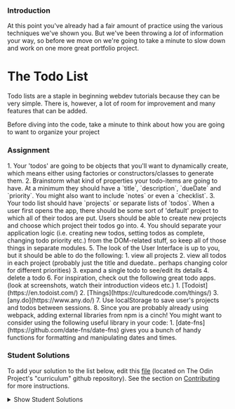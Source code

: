 ### Introduction

At this point you've already had a fair amount of practice using the various techniques we've shown you. But we've been throwing a _lot_ of information your way, so before we move on we're going to take a minute to slow down and work on one more great portfolio project.

# The Todo List

Todo lists are a staple in beginning webdev tutorials because they can be very simple. There is, however, a lot of room for improvement and many features that can be added.

Before diving into the code, take a minute to think about how you are going to want to organize your project

### Assignment

<div class="lesson-content__panel" markdown="1">
1. Your 'todos' are going to be objects that you'll want to dynamically create, which means either using factories or constructors/classes to generate them.
2. Brainstorm what kind of properties your todo-items are going to have. At a minimum they should have a `title`, `description`, `dueDate` and `priority`.  You might also want to include `notes`  or even a `checklist`.
3. Your todo list should have `projects` or separate lists of `todos`.  When a user first opens the app, there should be some sort of 'default' project to which all of their todos are put.  Users should be able to create new projects and choose which project their todos go into.
4. You should separate your application logic (i.e. creating new todos, setting todos as complete, changing todo priority etc.) from the DOM-related stuff, so keep all of those things in separate modules.
5. The look of the User Interface is up to you, but it should be able to do the following:
   1. view all projects
   2. view all todos in each project (probably just the title and duedate.. perhaps changing color for different priorities)
   3. expand a single todo to see/edit its details
   4. delete a todo
6. For inspiration, check out the following great todo apps. (look at screenshots, watch their introduction videos etc.)
   1. [Todoist](https://en.todoist.com/)
   2. [Things](https://culturedcode.com/things/)
   3. [any.do](https://www.any.do/)
7. Use localStorage to save user's projects and todos between sessions.
8. Since you are probably already using webpack, adding external libraries from npm is a cinch!  You might want to consider using the following useful library in your code:
   1. [date-fns](https://github.com/date-fns/date-fns) gives you a bunch of handy functions for formatting and manipulating dates and times.
</div>

### Student Solutions

To add your solution to the list below, edit this [file](https://github.com/TheOdinProject/curriculum/blob/master/javascript/organizing-js/project.md) (located on The Odin Project's "curriculum" github repository). See the section on [Contributing](http://github.com/TheOdinProject/curriculum/blob/master/contributing.md) for more instructions.

<details markdown="block">
  <summary> Show Student Solutions </summary>

- Add your solution below this line!
- [Vas75's Solution](https://github.com/Vas75/Todo-App/) - [View in Browser](https://vas75.github.io/Todo-App/)
- [stefank-29's Solution](https://github.com/stefank-29/To-Do-List) - [View in Browser](https://stefank-29.github.io/To-Do-List/)
- [fviccia's Solution](https://github.com/fviccia/to-do-list) - [View in Browser](https://fviccia-to-do-list.netlify.app/)
- [byter11's Solution](https://github.com/byter11/ToDo_List) - [View in Browser](https://byter11.github.io/ToDo_List/)
- [Muhymenul Haque's Solution](https://github.com/muhymenulhaque/theToDoList) - [View in Browser](https://muhymenulhaque.github.io/theToDoList/)
- [ray0h's Solution](https://github.com/ray0h/ToDoApp) - [View in Browser](https://ray0h.github.io/ToDoApp/)
- [Salvador Villalon's Solution](https://github.com/salvillalon45/theOdinProject-TodoList) - [View in Browser](https://salvillalon45.github.io/theOdinProject-TodoList/)
- [kaliberpoziomka's Solution](https://github.com/kaliberpoziomka/todolist-react) - [View in Browser](https://kaliberpoziomka.github.io/todolist-react/)
- [Rizwan's Solution](https://github.com/xRizwan/Todo-List) - [View in Browser](https://xrizwan.github.io/Todo-List/)
- [pklepa's Solution](https://github.com/pklepa/to-do)
- [RobisonWebDev Solution](https://github.com/robisonwebdev/Todo-List) - [View in Browser](http://davidrulonrobison.com/Todo-List/)
- [vonhoro's Solution](https://github.com/vonhoro/To-Do-List/) - [View in Browser](https://vonhoro.github.io/To-Do-List/)
- [Osechi3's Solution](https://github.com/osechi3/todo-list/) - [View in Browser](https://osechi3.github.io/todo-list/)
- [Ideopunk's Solution](https://github.com/Ideopunk/to-do-list/) - [View in Browser](https://ideopunk.github.io/to-do-list/)
- [Jason Thompson's Solution](https://github.com/jasont01/todo-list) - [View in Browser](https://jasont01.github.io/todo-list)
- [Alex Cole's Solution](https://github.com/AlexJ-Cole/TodoList) - [View in Browser](https://github.com/AlexJ-Cole/TodoList)
- [Juan Oxmar's Solution](https://github.com/juanoxmar/todo) - [View in Browser](https://juanoxmar.github.io/todo/)
- [Scott's Solution](https://github.com/ScotttP/todo-list) - [View in Browser](https://scotttp.github.io/todo-list/)
- [Andrija's Solution](https://github.com/Amdrija/todo-list-app) - [View in Browser](https://amdrija.github.io/todo-list-app/)
- [Zayeer's Solution](https://github.com/Zayeer/todo-list-app) - [View in Browser](https://zayeer.github.io/todo-list-app/)
- [Kevin's Solution](https://github.com/Kevin-Satti-Projects/Projects/tree/master/ToDo) - [View in Browser](https://kevin-satti-projects.github.io/Projects/ToDo/dist/)
- [lexolf's Solution](https://github.com/lexolf/todo-list) - [View in Browser](https://lexolf.github.io/todo-list/dist/)
- [Walmart-cashier's Solution](https://github.com/Walmart-cashier/DulcetTodo) - [View in Browser](https://walmart-cashier.github.io/DulcetTodo/)
- [LenaChestnut's Solution](https://github.com/LenaChestnut/to-do) - [View in Browser](https://lenachestnut.github.io/to-do/dist/index.html)
- [Andres Ruiz's Solution](https://github.com/Andrsrz/todo-list) - [View in Browser](https://andrsrz.github.io/todo-list/)
- [HeliumAce's Solution](https://github.com/HeliumAce/todo-list) - [View in Browser](https://heliumace.github.io/todo-list/)
- [Lucio's Solution](https://github.com/JCarlosLucio/todo-list) - [View in Browser](https://jcarloslucio.github.io/todo-list/)
- [Austin's Solution](https://github.com/cudworth/todo-list) - [View in Browser](https://cudworth.github.io/todo-list/dist/)
- [hieu-ng's Solution](https://github.com/hieu-ng/todo-list) - [View in Browser](https://hieu-ng.github.io/todo-list/)
- [Diane998's Solution](https://github.com/Diane998/todo-list) - [View in Browser](https://diane998.github.io/todo-list/)
- [Sher's solution](https://github.com/sher-s7/todo-list) - [View in Browser](https://sher-s7.github.io/todo-list/)
- [dhatGuy's and nearmint's Solution](https://github.com/nearmint/todolist) - [View in Browser](https://nearmint.github.io/todolist/)
- [Muhammad Ahmad's Solution](https://github.com/thisisMAhmad/todolist) - [View in Browser](https://thisismahmad.github.io/todolist/)
- [Carl D'Oleo-Lundgren's Solution](https://github.com/carldoleolundgren/todo-list) - [View in Browser](https://carldoleolundgren.github.io/todo-list/)
- [hu-ng's Solution](https://github.com/hu-ng/todo-list-js) - [View in Browser](https://hu-ng.github.io/todo-list-js/)
- [jc's Solution](https://github.com/avazkhan2808/project-todo) - [View in Browser](https://avazkhan2808.github.io/project-todo/)
- [AJMcDee's Solution](https://github.com/ajmcdee/ToDoApp) - [View in Browser](https://ajmcdee.github.io/ToDoApp)
- [simonevaglietti's Solution](https://github.com/simonevaglietti/Todo-App) - [View in Browser](https://simonevaglietti.github.io/Todo-App/dist/)
- [mjwills-inf's Solution](https://github.com/mjwills-inf/-TOP-todo) - [View in Browser](https://mjwills-inf.github.io/-TOP-todo/)
- [Edd Sansome's Solution](https://github.com/casualc0der/to-do-two) - [View in Browser](https://casualc0der.github.io/to-do-two/)
- [Lenny's Solution](https://github.com/Lenn-e/todo-list) - [View in Browser](https://lenn-e.github.io/todo-list/)
- [Katarzyna Kaswen-Wilk's Solution](https://github.com/kikupiku/to-do-list) - [View in Browser](https://kikupiku.github.io/to-do-list/)
- [Saad Tarhi's Solution](https://github.com/tarhi-saad/TodoMVC-Vanilla-ES6) - [View in Browser](https://tarhi-saad.github.io/TodoMVC-Vanilla-ES6/)
- [Simon's Solution](https://github.com/Sim-frpt/todo-list) - [View in Browser](https://sim-frpt.github.io/todo-list/)
- [yldrmali's Solution](https://github.com/yldrmali/todo_list/tree/master) - [View in Browser](https://yldrmali.github.io/todo_list/)
- [Jonathan's Solution](https://github.com/jonfranche/todo-list) - [View in Browser](https://jonfranche.github.io/todo-list/dist/index.html)
- [Luky's Solution](https://github.com/lcyne/todo-list/) - [View in Browser](https://lcyne.github.io/todo-list/)
- [Kevin Vuong's Solution](https://github.com/fffear/js-to-do-list) - [View in Browser](https://fffear.github.io/js-to-do-list/)
- [Braxton Lemmon's Solution](https://github.com/braxtonlemmon/todo-list) - [View in Browser](https://braxtonlemmon.github.io/todo-list/)
- [Zakariye Yusuf's Solution](https://github.com/ZYusuf10/timely) - [View in Browser](https://zyusuf10.github.io/timely/dist/index.html)
- [Alex's Solution](https://github.com/AlexDorrington/Todo-List) - [View in Browser](https://alexdorrington.github.io/Todo-List/)
- [Andrew M's Solution](https://github.com/a6macleod/js_todo) - [View in Browser](https://a6macleod.github.io/js_todo/)
- [bollinca's Solution](https://github.com/bollinca/to-do-list) - [View in Browser](https://bollinca.github.io/to-do-list/)
- [ejoflo's Solution](https://github.com/ejoflo/to_do_list) - [View in Browser](https://ejoflo.github.io/to_do_list/)
- [miang's Solution](https://github.com/miang99/todolist) - [View in Browser](https://miang99.github.io/todolist/)
- [Igorashs's Solution](https://github.com/igorashs/todo-list) - [View in Browser](https://igorashs.github.io/todo-list/)
- [Jacavena's Solution](https://github.com/Jacavena/todo-list) - [View in Browser](https://jacavena.github.io/todo-list/)
- [Bojo's Solution](https://github.com/BojoZahariev/ToDo) - [View in Browser](https://bojozahariev.github.io/ToDo/)
- [Solodov Solution](https://github.com/solodov-dev/do) - [View in Browser](https://solodov-dev.github.io/do/)
- [Vedat's Solution](https://github.com/mvedataydin/todo-list) - [View in Browser](https://mvedataydin.github.io/todo-list/)
- [Joey Van Lierop's Solution](https://github.com/joeyvanlierop/todo-list) - [View in Browser](https://joeyvanlierop.github.io/todo-list/)
- [ELjoey's Solution](https://github.com/eljoey/Todo-List) - [View in Browser](https://eljoey.github.io/Todo-List/)
- [Djo1e's solution](https://github.com/Djo1e/Todo) - [View in browser](https://djo1e.github.io/Todo/)
- [Henry Kirya's Solution](https://github.com/harrika/todo-list) - [View in browser](https://harrika.github.io/todo-list/)
- [John Kripp's Solution](https://github.com/JohnKripp/Todo-App) - [View in browser](https://johnkripp.github.io/Todo-App/)
- [Simon Tharby's Solution](https://github.com/jinjagit/todo) - [View in browser](https://to-do.simontharby.com/)
- [ARaut9's Solution](https://github.com/ARaut9/to-do-list) - [View in Browser](https://araut9.github.io/to-do-list/)
- [Jason McKee's Solution](https://github.com/jttmckee/odin-todo-list) - [View in Browser](https://jttmckee.github.io/odin-todo-list/)
- [Ricala's Solution](https://github.com/Ricala/to-do-list) - [View in Browser](https://ricala.github.io/to-do-list/)
- [Hammad Ahmed's Solution](https://github.com/shammadahmed/task-manager) - [Live preview](https://shammadahmed.github.io/task-manager)
- [Roman Alenskiy's Solution](https://github.com/romalenskiy/todo) - [Live preview](https://romalenskiy.github.io/todo/)
- [Max Garber's Solution](https://github.com/bubblebooy/Odin-Javascript/tree/master/todos) - [View in Browser](https://bubblebooy.github.io/Odin-Javascript/todos/dist/index.html)
- [VladL2c's Solution](https://vladl2c.github.io/Project-Manager/) - [View in Browser](https://vladl2c.github.io/Project-Manager/)
- [Javier Machin's Solution](https://github.com/Javier-Machin/js-to-do-list) - [View in Browser](https://javier-machin.github.io/js-to-do-list/)
- [Kyle and Paul's Solution](https://github.com/jklemon17/todo-list) - [View in Browser](https://jklemon17.github.io/todo-list/)
- [nmac's Solution](https://github.com/nmacawile/to-do-list) - [View](https://nmacawile.github.io/to-do-list/)
- [brxck's Solution](https://github.com/brxck/odin-tasks) - [View in Browser](http://brockmcelroy.com/odin-tasks/)
- [theghall's Solution](https://github.com/theghall/odin-todo) - [View in Browser](https://theghall.github.io/odin-todo/)
- [Andrew's Solution](https://github.com/andrewr224/to-dodo/) - [View in Browser](https://andrewr224.github.io/to-dodo/)
- [mindovermiles262's Solution](https://github.com/mindovermiles262/honeydew) - [View in Browser](https://mindovermiles262.github.io/honeydew/)
- [Pedro's Solution](https://github.com/dracollin/todoList-project) - [View in Browser](https://codepen.io/dracollin/pen/eWrdyN)
- [Ezequiel Espinoza's Solution](https://github.com/ezeaspie/todo-app) - [View in Browser](https://ezeaspie.github.io/todo-app/)
- [Jmooree30's Solution](https://github.com/jmooree30/JS-Todo-List) - [View in Browser](https://jmooree30.github.io/JS-Todo-List/)
- [Remy's Solution](https://codepen.io/beumsk/pen/QvqyMM) - [View in browser](https://codepen.io/beumsk/full/QvqyMM)
- [Caner Sezgin's Solution](https://github.com/CanerSezgin/TodoList/tree/master/Source%20Codes) - [View in Browser](https://canersezgin.github.io/TodoList/)
- [aznafro's Solution](https://github.com/aznafro/todo) - [View in Browser](https://aznafro.github.io/todo/)
- [Areeba's Solution](https://github.com/AREEBAISHTIAQ/Todolist) - [View in browser](https://areebaishtiaq.github.io/Todolist)
- [Taylor J's Solution](https://github.com/taylorjohannsen/todolist) - [View in Browser](https://taylorjohannsen.github.io/todolist/)
- [Halkim44's Solution](https://github.com/halkim44/todoListApp) - [View App Online](https://halkim44.github.io/todoListApp/)
- [Valentino Valenti's Solution](https://github.com/1ba1/todo-list) - [View in browser](https://1ba1.github.io/todo-list/)
- [Francisco Carlos's Solution](https://github.com/fcarlosdev/fcarlosdev.github.io/tree/master/todo-app) - [View in browser](https://fcarlosdev.github.io/todo-app/)
- [Ubaid Manzoor Wani's Solution](https://github.com/Ubaid-Manzoor) - [View in Browser](https://ubaid-manzoor.github.io/ToDo-List/)
- [JamCry's Solution](https://github.com/jamcry/got2do) - [View in Browser](https://jamcry.github.io/got2do/)
- [Gene Mecija's Solution](https://github.com/genemecija/To-Do-List) - [View in Browser](https://genemecija.github.io/To-Do-List/)
- [Martink-rsa's Solution](https://github.com/martink-rsa/ToDoList) - [View in Browser](https://martink-rsa.github.io/ToDoList/)
- [dvbridges Solution](https://github.com/dvbridges/masterplan) - [View in Browser](https://dvbridges.github.io/masterplan/)
- [Aron's Solution](https://github.com/aronfischer/To-Do-List) - [View in Browser](https://aronfischer.github.io/To-Do-List/)
- [JoshAubrey's Solution](https://github.com/JoshAubrey/todo-list) - [View in Browser](https://joshaubrey.github.io/todo-list/)
- [Brendaneus' Solution](https://theodinprojects.live/courses/javascript/projects/todo-list)
- [Emil Dimitrov's Solution](https://github.com/edmtrv/todo-js) - [View in Browser](https://edmtrv.github.io/todo-js/)
- [Kelvin Liang's Solution](https://github.com/kelvin8773/odin-todo-list) - [view in Browser](https://kelvin8773.github.io/odin-todo-list/)
- [AWash227's Solution](https://github.com/AWash227/todo) - [View in Browser](https://awash227.github.io/todo/dist/)
- [Supasus's Solution](https://github.com/supasus/js-todo-list) - [View in Browser](https://supasus.github.io/js-todo-list/)
- [AlexGioffDev's Solution](https://github.com/AlexGioffDev/TODO_JS) - [View in Browser](https://alexgioffdev.github.io/TODO_JS/)
- [kylazath's Solution](https://github.com/kylazath/todos) - [View in Browser](https://kylazath.github.io/todos/index.html)
- [mmboyce's Solution](https://github.com/mmboyce/to-do) - [View in Browser](https://mmboyce.github.io/to-do)
- [Hamohuh's Solution](https://github.com/hamohuh/todo) - [View in Browser](https://hamohuh.github.io/todo/)
- [Vorelli's Solution](https://github.com/Vorelli/Goal_Tracker) - [View in Browser](https://vorelli.github.io/Goal_Tracker/)
- [Y0ss-Please's Solution](https://github.com/Y0ss-Please/doitup) - [View in Browser](https://y0ss-please.github.io/doitup/public/index.html)
- [0xtaf's Solution](https://github.com/0xtaf/todo) - [View in Browser](https://0xtaf.github.io/todo/)
- [ricardo's Solution](https://ricardo-gonzalez-villegas.github.io/to-do-list/)
- [barrysweeney's Solution](https://github.com/barrysweeney/todo-list) - [View in Browser](https://barrysweeney.github.io/todo-list/)
- [Rey van den Berg's Solution](https://github.com/Rey810/to-do-app) - [View in Browser](https://rey810.github.io/to-do-app/)
- [ranmaru22's Solution](https://github.com/ranmaru22/the_odin_project/tree/master/to-do) - [View in Browser](https://ranmaru22.github.io/the_odin_project/to-do/dist/)
- [Tim Kelly's Solution (Webpack, Moment.js and SortableJS)](https://github.com/timkellytk/project-to-do-list) - [View in Browser](https://timkellytk.github.io/project-to-do-list/)
- [thecodediver's Solution](https://github.com/thecodediver/tasks_app) - [View in Browser](https://thecodediver.github.io/tasks_app/)
- [Joe Thompson's Solution](https://github.com/jlthompso/todo) - [View in Browser](https://jlthompso.github.io/todo/)
- [m-rejdych's Solution](https://github.com/m-rejdych/Todo-List) - [View in Browser](https://m-rejdych.github.io/Todo-List/)
- [FortyPercentTitanium's Solution](https://github.com/fortypercenttitanium/todolist) - [View in Browser](https://fortypercenttitanium.github.io/todolist/)
- [adilahmad321's Solution](https://github.com/adilahmad321/ToDo-List) - [View in Browser](https://adilahmad321.github.io/ToDo-List/)
- [MatyD's Solution](https://github.com/MatyD356/vanillaToDo/tree/master) - [View in Browser](https://matyd356.github.io/vanillaToDo/)
- [rhathcock's Solution](https://github.com/r-hathcock/todo_list)
- [jooji-san's Solution](https://github.com/jooji-san/todo) - [View in Browser](https://jooji-san.github.io/todo/)
- [Chandra's Solution](https://github.com/CodeSurfer3022/New-todo-list) - [View in Browser](https://codesurfer3022.github.io/New-todo-list/)
- [Adriel Bruno's Solution](https://github.com/AdrielTrigger/top-todolist) - [View in Browser](https://adrieltrigger.github.io/top-todolist/)
- [Nijepa's Solution](https://github.com/nijepa/todo-list) - [View in Browser](https://nijepa.github.io/todo-list/)
- [lonewolf045's Solution](https://github.com/lonewolf045/todo-list) - [View in Browser](https://nijepa.github.io/todo-list/)
- [themetar's Solution](https://github.com/themetar/TODO-App) - [View in Browser](https://themetar.github.io/TODO-App/)
- [alxmkh's Solution](https://github.com/alxmkh/to-do-list) - [View in Browser](https://alxmkh.github.io/to-do-list/)
- [Tristan Ross's Solution](https://github.com/TristanRoss/todo-list) - [View in Browser](https://tristanross.github.io/todo-list/)
- [liampc's Solution](https://github.com/liampc/to-do-list) - [View in Browser](https://liampc.github.io/to-do-list/)
</details>
